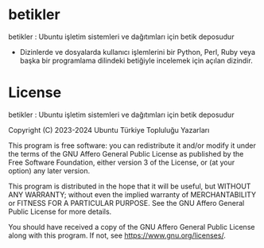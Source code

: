 # betikler

betikler : Ubuntu işletim sistemleri ve dağıtımları için betik deposudur

* Dizinlerde ve dosyalarda kullanıcı işlemlerini bir Python, Perl, Ruby veya başka bir programlama dilindeki betiğiyle incelemek için açılan dizindir.

# License

betikler : Ubuntu işletim sistemleri ve dağıtımları için betik deposudur

Copyright (C) 2023-2024 Ubuntu Türkiye Topluluğu Yazarları

This program is free software: you can redistribute it and/or modify
it under the terms of the GNU Affero General Public License as published
by the Free Software Foundation, either version 3 of the License, or
(at your option) any later version.

This program is distributed in the hope that it will be useful,
but WITHOUT ANY WARRANTY; without even the implied warranty of
MERCHANTABILITY or FITNESS FOR A PARTICULAR PURPOSE.  See the
GNU Affero General Public License for more details.

You should have received a copy of the GNU Affero General Public License
along with this program.  If not, see <https://www.gnu.org/licenses/>.
